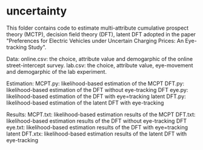 # uncertainty
This folder contains code to estimate multi-attribute cumulative prospect theory (MCTP), decision field theory (DFT), latent DFT adopted in the paper "Preferences for Electric Vehicles under Uncertain Charging Prices: An Eye-tracking Study".

Data:
online.csv: the choice, attribute value and demogarphic of the online street-intercept survey.
lab.csv: the choice, attribute value, eye-movement and demogarphic of the lab experiment.

Estimation:
MCPT.py: likelihood-based estimation of the MCPT
DFT.py: likelihood-based estimation of the DFT without eye-tracking
DFT eye.py: likelihood-based estimation of the DFT with eye=tracking
latent DFT.py: likelihood-based estimation of the latent DFT with eye-tracking

Results:
MCPT.txt: likelihood-based estimation results of the MCPT
DFT.txt: likelihood-based estimation results of the DFT without eye-tracking
DFT eye.txt: likelihood-based estimation results of the DFT with eye=tracking
latent DFT.xtx: likelihood-based estimation results of the latent DFT with eye-tracking
